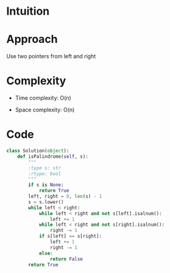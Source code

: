 # Intuition
<!-- Describe your first thoughts on how to solve this problem. -->

# Approach
Use two pointers from left and right

# Complexity
- Time complexity:
O(n)

- Space complexity:
O(n)

# Code
```python
class Solution(object):
    def isPalindrome(self, s):
        """
        :type s: str
        :rtype: bool
        """
        if s is None:
            return True
        left, right = 0, len(s) - 1
        s = s.lower()
        while left < right:
            while left < right and not s[left].isalnum():
                left += 1
            while left < right and not s[right].isalnum():
                right -= 1
            if s[left] == s[right]:
                left += 1
                right -= 1
            else:
                return False
        return True
```

